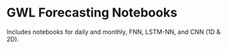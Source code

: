 # GWL Forecasting Notebooks
Includes notebooks for daily and monthly, FNN, LSTM-NN, and CNN (1D & 2D).

